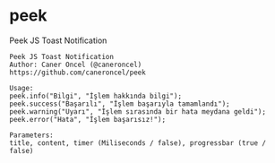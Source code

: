 # peek
Peek JS Toast Notification


    Peek JS Toast Notification
    Author: Caner Oncel (@caneroncel)
    https://github.com/caneroncel/peek

    Usage:
    peek.info("Bilgi", "İşlem hakkında bilgi");
    peek.success("Başarılı", "İşlem başarıyla tamamlandı");
    peek.warning("Uyarı", "İşlem sırasında bir hata meydana geldi");
    peek.error("Hata", "İşlem başarısız!");

    Parameters:
    title, content, timer (Miliseconds / false), progressbar (true / false)
